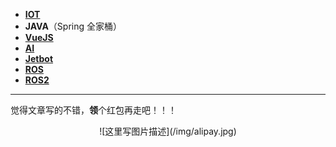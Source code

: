 * [**IOT**](/iot/)
* **JAVA**（Spring 全家桶）
* [**VueJS**](/vue/)
* [**AI**](/ai/)
* [**Jetbot**](/jetbot/chapter1.html)
* [**ROS**](/ros/chapter1.html)
* [**ROS2**](/ros2/chapter1.html)

***
觉得文章写的不错，**领**个红包再走吧！！！<br/>
<div align=center>![这里写图片描述](/img/alipay.jpg)</div>
